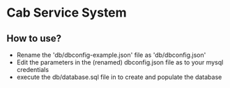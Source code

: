 # Cab Service System

## How to use?

- Rename the 'db/dbconfig-example.json' file as 'db/dbconfig.json'
- Edit the parameters in the (renamed) dbconfig.json file as to your mysql credentials
- execute the db/database.sql file in to create and populate the database